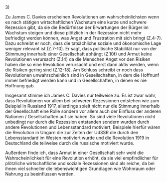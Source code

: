 3\)

Zu James C. Davies erscheinen Revolutionen am wahrscheinlichsten wenn es nach stätigen wirtschaftlichen Wachstum eine kurze und schwere Rezession gibt, da sie die Bedürfnisse der Erwartungen der Bürger im Wachstum steigen und diese plötzlich in der Rezession nicht mehr befriedigt werden können, was Angst und Frustration mit sich bringt (Z.4-7). Dazu schreibt er noch, dass die tatsächliche soziale und ökonomische Lage weniger relevant ist (Z.7-10). Er sagt, dass politische Stabilität nur von der Stimmung innerhalb einer Gesellschaft abhängt (Z.10f) und Armut keine Revolutionen verursacht (Z.14) da die Menschen Angst vor den Risiken haben die so eine Revolution verursacht und erst dann aktiv werden, wenn die Risiken gering sind (Z.12-18). Am Schluss schreibt er noch dass Revolutionen unwahrscheinlich sind in Gesellschaften, in dem die Hoffnunf immer befriedigt werden kann und in Gesellschaften, in denen es nie Hoffnung gab.



Insgesamt stimme ich James C. Davies nur teilweise zu. Es ist zwar wahr, dass Revolutionen vor allem bei schweren Rezessionen entstehen wie zum Beispiel in Russland 1917, allerdings spielt nicht nur die Stimmung innerhalb der Gesellschaft eine Rolle sondern vor allem auch der Einfluss der anderen Nationen / Gesellschaften auf sie haben. So sind viele Revolutionen nicht unbedingt nur durch die Rezession entstanden sondern wurden durch andere Revolutionen und Lebensstandard motiviert, Beispiele hierfür wären die Revolution in Ungarn die zur Zeiten der UdSSR die durch den Lebensstandard im Westen motiviert wurde und die Revolution 1919 in Deutschland die teilweise durch die russische motiviert wurde.

Außerdem finde ich, dass Armut in einer Gesellschaft sehr wohl die Wahrscheinlichkeit für eine Revolution erhöht, da sie viel empfindlicher für plötzliche wirtschaftliche und soziale Rezessionen sind als reiche, da bei ihnen viel schneller die lebenswichtigen Grundlagen wie Wohnraum oder Nahrung zu beeinflussen werden.

